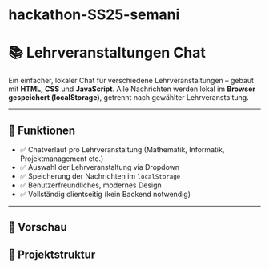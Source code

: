 # hackathon-SS25-semani
# 📚 Lehrveranstaltungen Chat

Ein einfacher, lokaler Chat für verschiedene Lehrveranstaltungen – gebaut mit **HTML**, **CSS** und **JavaScript**. Alle Nachrichten werden lokal im **Browser gespeichert (localStorage)**, getrennt nach gewählter Lehrveranstaltung.

---

## 🔧 Funktionen

- ✅ Chatverlauf pro Lehrveranstaltung (Mathematik, Informatik, Projektmanagement etc.)
- ✅ Auswahl der Lehrveranstaltung via Dropdown
- ✅ Speicherung der Nachrichten im `localStorage`
- ✅ Benutzerfreundliches, modernes Design
- ✅ Vollständig clientseitig (kein Backend notwendig)

---

## 📸 Vorschau


## 📂 Projektstruktur

